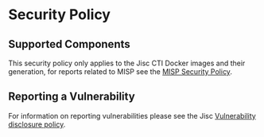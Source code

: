 <!--
SPDX-FileCopyrightText: 2023 Jisc Services Limited
SPDX-FileContributor: Joe Pitt

SPDX-License-Identifier: GPL-3.0-only
-->
# Security Policy

## Supported Components

This security policy only applies to the Jisc CTI Docker images and their generation, for reports related to MISP see
the [MISP Security Policy](https://github.com/MISP/MISP/blob/2.4/SECURITY.md).

## Reporting a Vulnerability

For information on reporting vulnerabilities please see the Jisc 
[Vulnerability disclosure policy](https://beta.jisc.ac.uk/about-us/vulnerability-disclosure-policy).
